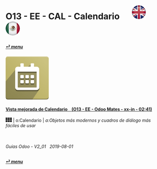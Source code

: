 # O13 - EE - CAL - Calendario &nbsp;&nbsp;&nbsp;&nbsp; [![en-uk](/doc/img/en-uk_flag_button_small.png)](/en-uk/o13/ee/cal/en-uk-o13-ee-cal-calendar-guides.md) [ ![es-mx](/doc/img/es-mx_flag_button_small.png)](/es-mx/o13/ee/cal/es-mx-o13-ee-cal-calendar-guides.md)
#### [_&#x23CE; menu_](/es-mx/o13/ee/es-mx-o13-ee-guides-menu.md)  
### ![cal](/doc/img/calendar.png)

#### [Vista mejorada de Calendario &nbsp;&nbsp; (O13 - EE - Odoo Mates - xx-in - 02:41)](https://youtube.com/embed/F0sivQZKT54?autoplay=1&start=6&end=83&rel=0)  
![apps](/doc/img/apps.png) | o:Calendario | _a:Objetos más modernos y cuadros de diálogo más fáciles de usar_

<br>
	
###### Guías Odoo - V2_01 &nbsp; 2019-08-01  
**[_&#x23CE; menu_](/es-mx/o13/ee/es-mx-o13-ee-calendar-guides-menu.md)**  
